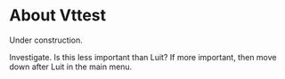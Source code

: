 # About Vttest

Under construction.

Investigate. Is this less important than Luit? If more important, then move down after Luit in the main menu.
 
